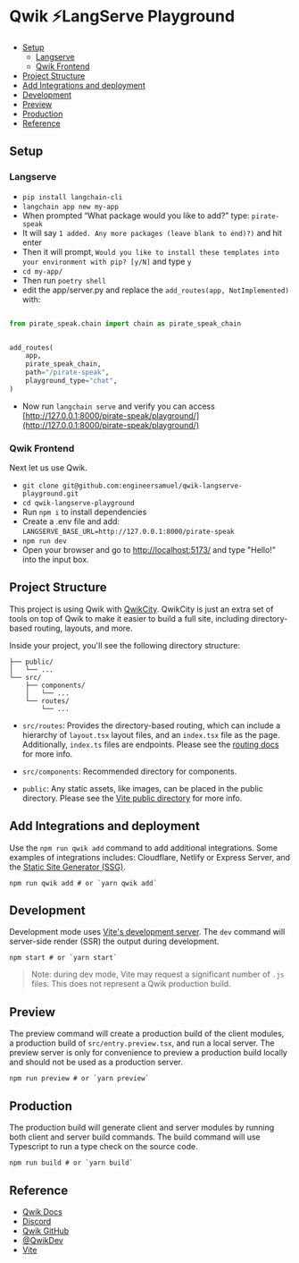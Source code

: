 # Qwik ⚡️LangServe Playground

- [Setup](#setup)
  - [Langserve](#langserve)
  - [Qwik Frontend](#qwik-frontend)
- [Project Structure](#project-structure)
- [Add Integrations and deployment](#add-integrations-and-deployment)
- [Development](#development)
- [Preview](#preview)
- [Production](#production)
- [Reference](#reference)

## Setup

### Langserve

- `pip install langchain-cli`
- `langchain app new my-app`
- When prompted “What package would you like to add?” type: `pirate-speak`
- It will say `1 added. Any more packages (leave blank to end)?)` and hit enter
- Then it will prompt, `Would you like to install these templates into your environment with pip? [y/N]` and type `y`
- `cd my-app/`
- Then run `poetry shell`
- edit the app/server.py and replace the `add_routes(app, NotImplemented)` with:

```py

from pirate_speak.chain import chain as pirate_speak_chain


add_routes(
    app,
    pirate_speak_chain,
    path="/pirate-speak",
    playground_type="chat",
)
```

- Now run `langchain serve` and verify you can access [http://127.0.0.1:8000/pirate-speak/playground/](http://127.0.0.1:8000/pirate-speak/playground/)

### Qwik Frontend

Next let us use Qwik.

- `git clone git@github.com:engineersamuel/qwik-langserve-playground.git`
- `cd qwik-langserve-playground`
- Run `npm i` to install dependencies
- Create a .env file and add: `LANGSERVE_BASE_URL=http://127.0.0.1:8000/pirate-speak`
- `npm run dev`
- Open your browser and go to [http://localhost:5173/](http://localhost:5173/) and type "Hello!" into the input box.

## Project Structure

This project is using Qwik with [QwikCity](https://qwik.builder.io/qwikcity/overview/). QwikCity is just an extra set of tools on top of Qwik to make it easier to build a full site, including directory-based routing, layouts, and more.

Inside your project, you'll see the following directory structure:

```text
├── public/
│   └── ...
└── src/
    ├── components/
    │   └── ...
    └── routes/
        └── ...
```

- `src/routes`: Provides the directory-based routing, which can include a hierarchy of `layout.tsx` layout files, and an `index.tsx` file as the page. Additionally, `index.ts` files are endpoints. Please see the [routing docs](https://qwik.builder.io/qwikcity/routing/overview/) for more info.

- `src/components`: Recommended directory for components.

- `public`: Any static assets, like images, can be placed in the public directory. Please see the [Vite public directory](https://vitejs.dev/guide/assets.html#the-public-directory) for more info.

## Add Integrations and deployment

Use the `npm run qwik add` command to add additional integrations. Some examples of integrations includes: Cloudflare, Netlify or Express Server, and the [Static Site Generator (SSG)](https://qwik.builder.io/qwikcity/guides/static-site-generation/).

```shell
npm run qwik add # or `yarn qwik add`
```

## Development

Development mode uses [Vite's development server](https://vitejs.dev/). The `dev` command will server-side render (SSR) the output during development.

```shell
npm start # or `yarn start`
```

> Note: during dev mode, Vite may request a significant number of `.js` files. This does not represent a Qwik production build.

## Preview

The preview command will create a production build of the client modules, a production build of `src/entry.preview.tsx`, and run a local server. The preview server is only for convenience to preview a production build locally and should not be used as a production server.

```shell
npm run preview # or `yarn preview`
```

## Production

The production build will generate client and server modules by running both client and server build commands. The build command will use Typescript to run a type check on the source code.

```shell
npm run build # or `yarn build`
```

## Reference

- [Qwik Docs](https://qwik.builder.io/)
- [Discord](https://qwik.builder.io/chat)
- [Qwik GitHub](https://github.com/BuilderIO/qwik)
- [@QwikDev](https://twitter.com/QwikDev)
- [Vite](https://vitejs.dev/)
